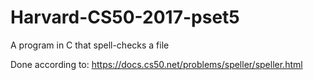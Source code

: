 # Harvard-CS50-2017-pset5
A program in C that spell-checks a file

Done according to: https://docs.cs50.net/problems/speller/speller.html
